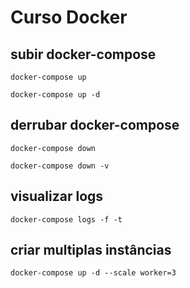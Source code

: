# Curso Docker

## subir docker-compose
`docker-compose up` 


`docker-compose up -d` 

## derrubar docker-compose
`docker-compose down` 


`docker-compose down -v` 

## visualizar logs
`docker-compose logs -f -t` 

## criar multiplas instâncias
`docker-compose up -d --scale worker=3`